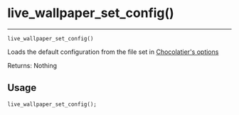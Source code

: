 # live_wallpaper_set_config()
---
`live_wallpaper_set_config()`

Loads the default configuration from the file set in [Chocolatier's options](getting-started?id=chocolatier-configuration)

Returns: Nothing

## Usage

```gml
live_wallpaper_set_config();
```

